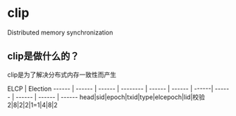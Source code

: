 # clip
 Distributed memory synchronization

clip是做什么的？
------------------
clip是为了解决分布式内存一致性而产生

ELCP | Election
------ | ------ | ------ | -------- | ------ | ------ | ------| ------ | ------ | ------ | ------ 
head|sid|epoch|txid|type|elcepoch|lid|校验
2|8|2|2|1=1|4|8|2
